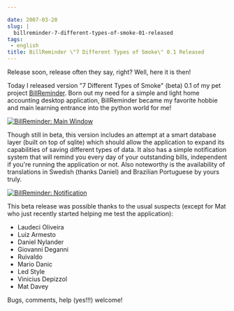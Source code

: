 ```yaml
---

date: 2007-03-28
slug: |
  billreminder-7-different-types-of-smoke-01-released
tags:
 - english
title: BillReminder \"7 Different Types of Smoke\" 0.1 Released
---
```


Release soon, release often they say, right? Well, here it is then!

Today I released version "7 Different Types of Smoke" (beta) 0.1 of my
pet project [BillReminder](http://billreminder.sourceforge.net/). Born
out my need for a simple and light home accounting desktop application,
BillReminder became my favorite hobbie and main learning entrance into
the python world for me!

[![BillReminder: Main
Window](http://farm1.static.flickr.com/150/437137980_487288f685.jpg)](http://www.flickr.com/photos/25563799@N00/437137980/)

Though still in beta, this version includes an attempt at a smart
database layer (built on top of sqlite) which should allow the
application to expand its capabilities of saving different types of
data. It also has a simple notification system that will remind you
every day of your outstanding bills, independent if you're running the
application or not. Also noteworthy is the availability of translations
in Swedish (thanks Daniel) and Brazilian Portuguese by yours truly.

[![BillReminder:
Notification](http://farm1.static.flickr.com/157/437137984_c058f02f0b_o.png)](http://www.flickr.com/photos/25563799@N00/437137984/)

This beta release was possible thanks to the usual suspects (except for
Mat who just recently started helping me test the application):

-   Laudeci Oliveira
-   Luiz Armesto
-   Daniel Nylander
-   Giovanni Deganni
-   Ruivaldo
-   Mario Danic
-   Led Style
-   Vinicius Depizzol
-   Mat Davey

Bugs, comments, help (yes!!!) welcome!
